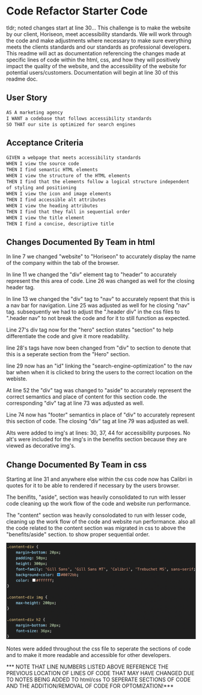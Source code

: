 # Code Refactor Starter Code

tldr; noted changes start at line 30... This challenge is to make the website by our client, Horiseon, meet accessibility standards. We will work through the code and make adjustments where necessary to make sure everything meets the clients standards and our standards as professional developers. This readme will act as documentation referencing the changes made at specific lines of code within the html, css, and how they will positively impact the quality of the website, and the accessibility of the website for potential users/customers. Documentation will begin at line 30 of this readme doc.


## User Story

```
AS A marketing agency
I WANT a codebase that follows accessibility standards
SO THAT our site is optimized for search engines
```

## Acceptance Criteria

```
GIVEN a webpage that meets accessibility standards
WHEN I view the source code
THEN I find semantic HTML elements
WHEN I view the structure of the HTML elements
THEN I find that the elements follow a logical structure independent of styling and positioning
WHEN I view the icon and image elements
THEN I find accessible alt attributes
WHEN I view the heading attributes
THEN I find that they fall in sequential order
WHEN I view the title element
THEN I find a concise, descriptive title
```

## Changes Documented By Team in html

In line 7 we changed "website" to "Horiseon" to accurately display the name of the company within the tab of the browser.

In line 11 we changed the "div" element tag to "header" to accurately represent the this area of code. Line 26 was changed as well for the closing header tag.

In line 13 we changed the "div" tag to "nav" to accurately repsent that this is a nav bar for navigation. Line 25 was adjusted as well for he closing "nav" tag. subsequently we had to adjust the ".header div" in the css files to ".header nav" to not break the code and for it to still function as expected.

Line 27's div tag now for the "hero" section states "section" to help differentiate the code and give it more readability.

line 28's tags have now been changed from "div" to section to denote that this is a seperate section from the "Hero" section.

line 29 now has an "id" linking the "search-engine-optimization" to the nav bar when when it is clicked to bring the users to the correct location on the webiste. 

At line 52 the "div" tag was changed to "aside" to accurately represent the correct semantics and place of content for this section code. the corresponding "div" tag at line 73 was adjusted as well.

Line 74 now has "footer" semantics in place of "div" to accurately represent this section of code. The closing "div" tag at line 79 was adjusted as well.

Alts were added to img's at lines: 30, 37, 44 for accessibility purposes. No alt's were included for the img's in the benefits section because they are viewed as decorative img's.

## Change Documented By Team in css

Starting at line 31 and anywhere else within the css code now has Calibri in quotes for it to be able to rendered if necessary by the users browser.

The benifits, "aside", section was heavily consolidated to run with lesser code cleaning up the work flow of the code and website run performance.

The "content" section was heavily consolodated to run with lesser code, cleaning up the work flow of the code and website run performance. also all the code related to the content section was migrated in css to above the "benefits/aside" section. to show proper sequential order.

![content-section-correction](./Develop/assets/images/content-section.jpg?raw=true "content-section-correctionimg")

Notes were added throughout the css file to seperate the sections of code and to make it more readable and accessible for other developers.

*** NOTE THAT LINE NUMBERS LISTED ABOVE REFERENCE THE PREVIOUS LOCATION OF LINES OF CODE THAT MAY HAVE CHANGED DUE TO NOTES BEING ADDED TO html/css TO SEPERATE SECTIONS OF CODE AND THE ADDITION/REMOVAL OF CODE FOR OPTOMIZATION!***

